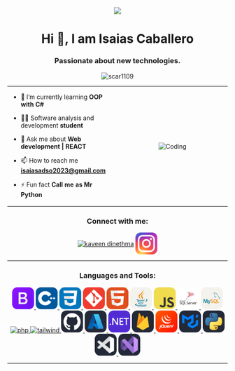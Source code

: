<p align="center"><picture align="center"><img align="center" src = "https://github.com/7oSkaaa/7oSkaaa/blob/main/Images/about_me.gif?raw=true" width = 50px></picture></p>
<h1 align="center">Hi 👋, I am Isaias Caballero</h1>
<h3 align="center">Passionate about new technologies.</h3>
<p align="center"> <img src="https://komarev.com/ghpvc/?username=scar1109&label=Profile%20views&color=0e75b6&style=flat" alt="scar1109" /> </p>

<table align="center">
<tr border="none">
<td width="50%" align="left">
  
- 🌱 I’m currently learning **OOP with C#**

- 🧑‍🎓 Software analysis and development **student**

- 💬 Ask me about **Web development | REACT**

- 📫 How to reach me **isaiasadso2023@gmail.com**
  
- ⚡ Fun fact **Call me as Mr Python**

</td>
<td width="50%" align="center">

  <img align="center" alt="Coding" width="450" src="https://repository-images.githubusercontent.com/588181932/e36ec678-7984-4cdd-8e4c-a3932772ff8e">

  
  </td>
</tr>
</table>



<h3 align="center">Connect with me:</h3>
<p align="center">
<a href="https://www.facebook.com/isaias.caballero.391?mibextid=LQQJ4d" target="blank"><img align="center" src="https://raw.githubusercontent.com/rahuldkjain/github-profile-readme-generator/master/src/images/icons/Social/facebook.svg" alt="kaveen dinethma" height="50" width="50" /></a>
<a href="https://www.instagram.com/isaias_jajaja?igsh=MWpycjBsdGJwbjM5bA%3D%3D&utm_source=qr" target="blank"><img align="center" src="https://github.com/tandpfun/skill-icons/blob/main/icons/Instagram.svg" alt="kavee_dineth" height="50" width="50" /></a>
</p>

---

<h3 align="center">Languages and Tools:</h3>
<p align="center"> 
  <a href="https://getbootstrap.com" target="_blank" rel="noreferrer"> <img src="https://github.com/tandpfun/skill-icons/blob/main/icons/Bootstrap.svg" alt="bootstrap" width="50" height="50"/> 
  </a>
  <a href="https://www.w3schools.com/cpp/" target="_blank" rel="noreferrer"> <img src="https://github.com/tandpfun/skill-icons/blob/main/icons/CPP.svg" alt="cplusplus" width="50" height="50"/> 
  </a> 
  <a href="https://www.w3schools.com/css/" target="_blank" rel="noreferrer"> <img src="https://github.com/tandpfun/skill-icons/blob/main/icons/CSS.svg" alt="css3" width="50" height="50"/> 
  </a> 
  <a href="https://git-scm.com/" target="_blank" rel="noreferrer"> <img src="https://github.com/tandpfun/skill-icons/blob/main/icons/Git.svg" alt="git" width="50" height="50"/> 
  </a> 
  <a href="https://www.w3.org/html/" target="_blank" rel="noreferrer"> <img src="https://github.com/tandpfun/skill-icons/blob/main/icons/HTML.svg" alt="html5" width="50" height="50"/>
  </a>
  <a href="https://www.java.com" target="_blank" rel="noreferrer"> <img src="https://github.com/tandpfun/skill-icons/blob/main/icons/Java-Light.svg" alt="java" width="50" height="50"/>
  </a> 
  <a href="https://developer.mozilla.org/en-US/docs/Web/JavaScript" target="_blank" rel="noreferrer"> <img src="https://github.com/tandpfun/skill-icons/blob/main/icons/JavaScript.svg" alt="javascript" width="50" height="50"/> 
  </a> 
  <a href="https://www.microsoft.com/en-us/sql-server" target="_blank" rel="noreferrer"> <img src="https://github.com/Scar1109/skill-icons/blob/Scar1109/icons/microsoftSQL.svg" alt="mssql" width="50" height="50"/> 
  </a> 
  <a href="https://www.mysql.com/" target="_blank" rel="noreferrer"> <img src="https://github.com/tandpfun/skill-icons/blob/main/icons/MySQL-Light.svg" alt="mysql" width="50" height="50"/>
  </a>
  <a href="https://www.php.net" target="_blank" rel="noreferrer"> <img src="https://github.com/Scar1109/skill-icons/blob/Scar1109/icons/PHP-Light.svg" alt="php" width="50" height="50"/>
  </a>
  <a href="https://tailwindcss.com/" target="_blank" rel="noreferrer"> <img src="https://github.com/Scar1109/skill-icons/blob/Scar1109/icons/TailwindCSS-Light.svg" alt="tailwind" width="50" height="50"/> 
  </a>
  <a href="https://github.com/" target="_blank" rel="noreferrer"> <img src="https://github.com/tandpfun/skill-icons/blob/main/icons/Github-Dark.svg" alt="GitHub" width="50" height="50"/> 
  </a>
  <a href="https://AzureDevops.com/" target="_blank" rel="noreferrer"> <img src="https://github.com/tandpfun/skill-icons/blob/main/icons/Azure-Dark.svg" alt="Azure" width="50" height="50"/> 
  </a>
  <a href="https://.net.com/" target="_blank" rel="noreferrer"> <img src="https://github.com/tandpfun/skill-icons/blob/main/icons/DotNet.svg" alt=".Net" width="50" height="50"/> 
  </a>
  <a href="https://Firebase.com/" target="_blank" rel="noreferrer"> <img src="https://github.com/tandpfun/skill-icons/blob/main/icons/Firebase-Dark.svg" alt="Firebase" width="50" height="50"/> 
  </a>
  <a href="https://Jquery.com" target="_blank" rel="noreferrer"> <img src="https://github.com/tandpfun/skill-icons/blob/main/icons/JQuery.svg" alt="Jquery" width="50" height="50"/> 
  </a>
  <a href="https://MaterialUi.com" target="_blank" rel="noreferrer"> <img src="https://github.com/tandpfun/skill-icons/blob/main/icons/MaterialUI-Dark.svg" alt="MaterialUi" width="50" height="50"/> 
  </a>
    <a href="https://Python.com" target="_blank" rel="noreferrer"> <img src="https://github.com/tandpfun/skill-icons/blob/main/icons/Python-Dark.svg" alt="Python" width="50" height="50"/> 
  </a>
    <a href="https://visualstudio.com" target="_blank" rel="noreferrer"> <img src="https://github.com/tandpfun/skill-icons/blob/main/icons/VSCode-Dark.svg" alt="VisualStudioCode" width="50" height="50"/> 
  </a>
    <a href="https://visualstudio.com" target="_blank" rel="noreferrer"> <img src="https://github.com/tandpfun/skill-icons/blob/main/icons/VisualStudio-Dark.svg" alt="VisualStudioCode" width="50" height="50"/> 
  </a>
</p>


---

